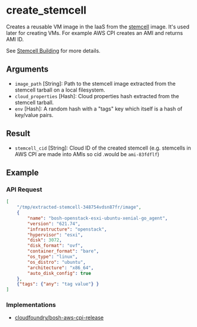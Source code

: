 # create_stemcell

Creates a reusable VM image in the IaaS from the [stemcell](../stemcell.md) image. It's used later for creating VMs. For example AWS CPI creates an AMI and returns AMI ID.

See [Stemcell Building](../build-stemcell.md) for more details.


## Arguments

 * `image_path` [String]: Path to the stemcell image extracted from the stemcell tarball on a local filesystem.
 * `cloud_properties` [Hash]: Cloud properties hash extracted from the stemcell tarball.
 * `env` [Hash]: A random hash with a "tags" key which itself is a hash of key/value pairs.


## Result

 * `stemcell_cid` [String]: Cloud ID of the created stemcell (e.g. stemcells in AWS CPI are made into AMIs so cid .would be `ami-83fdflf`)


## Example


### API Request

```json
[
	"/tmp/extracted-stemcell-348754vdsn87fr/image",
	{
		"name": "bosh-openstack-esxi-ubuntu-xenial-go_agent",
		"version": "621.74",
		"infrastructure": "openstack",
		"hypervisor": "esxi",
		"disk": 3072,
		"disk_format": "ovf",
		"container_format": "bare",
		"os_type": "linux",
		"os_distro": "ubuntu",
		"architecture": "x86_64",
		"auto_disk_config": true
	},
	{"tags": {"any": "tag value"} }
]
```

### Implementations

 * [cloudfoundry/bosh-aws-cpi-release](https://github.com/cloudfoundry/bosh-warden-cpi-release/blob/master/src/bosh-warden-cpi/action/create_stemcell.go)
